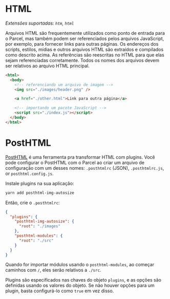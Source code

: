 # HTML

_Extensões suportadas: `htm`, `html`_

Arquivos HTML são frequentemente utilizados como ponto de entrada para o Parcel, mas também podem ser referenciados pelos arquivos JavaScript, por exemplo, para fornecer links para outras páginas. Os endereços dos scripts, estilos, mídias e outros arquivos HTML são extraídos e compilados como descrito acima. As referências são reescritas no HTML para que elas sejam referenciadas corretamente. Todos os nomes dos arquivos devem ser relativos ao arquivo HTML principal.

```html
<html>
  <body>
    <!-- referenciando um arquivo de imagem -->
    <img src="./images/header.png" />

    <a href="./other.html">Link para outra página</a>

    <!-- importando um pacote JavaScript -->
    <script src="./index.js"></script>
  </body>
</html>
```

# PostHTML

[PostHTML](https://github.com/posthtml/posthtml) é uma ferramenta pra transformar HTML com plugins. Você pode configurar o PostHTML com o Parcel ao criar um arquivo de configuração com um desses nomes: `.posthtmlrc` (JSON), `.posthtmlrc.js`, or `posthtml.config.js`.

Instale plugins na sua aplicação:

```bash
yarn add posthtml-img-autosize
```

Então, crie o `.posthtmlrc`:

```json
{
  "plugins": {
    "posthtml-img-autosize": {
      "root": "./images"
    },
    "posthtml-modules": {
      "root": "./src"
    }
  }
}
```

Quando for importar módulos usando o `posthtml-modules`, ao começar caminhos com `/`, eles serão relativos a `./src`.

Plugins são especificados nas chaves do objeto `plugins`, e as opções são definidas usando os valores do objeto. Se não houver opções para um plugin, basta configurá-lo como `true` em vez disso.
